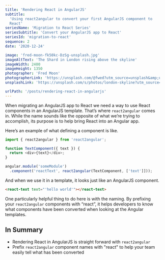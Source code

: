 ```yaml
---
title: 'Rendering React in AngularJS'
subtitle:
  'Using react2angular to convert your first AngularJS component to
  React'
seriesName: 'Migration to React Series'
seriesSubtitle: 'Convert your AngularJS app to React'
seriesId: 'migration-to-react'
sequence: 2
date: '2020-12-24'

image: 'fred-moon-fk50kc-DzSg-unsplash.jpg'
imageAltText: 'The Shard in London rising above the skyline'
imageWidth: 2400
imageHeight: 1350
photographer: 'Fred Moon'
photographerLink: 'https://unsplash.com/@fwed?utm_source=unsplash&amp;utm_medium=referral&amp;utm_content=creditCopyText'
unsplashLink: 'https://unsplash.com/s/photos/london-skyline?utm_source=unsplash&amp;utm_medium=referral&amp;utm_content=creditCopyText'

urlPath: '/posts/rendering-react-in-angularjs'
---
```


When migrating an AngularJS app to React we need a way to use React
components in an AngularJS template. That’s where `react2angular`
comes in. While the name sounds like the opposite of what we’re
trying to accomplish, its purpose is to help bring React into an
Angular app.

Here’s an example of what defining a component is like.

```javascript
import { react2angular } from 'react2angular';

function TextComponent({ text }) {
  return <div>{text}</div>;
}

angular.module('someModule')
  .component('reactText', react2angular(TextComponent, ['text']]));
```

And when we use it in a template, it looks just like an AngularJS
component.

```html
<react-text text="'hello world'"></react-text>
```

One particularly helpful thing to do here is with the naming. By
prefixing your `react2angular` components with “react”, it helps
developers to know what components have been converted when looking
at the Angular templates.

## In Summary

- Rendering React in AngularJS is straight forward with
  `react2angular`
- Prefix `react2angular` component names with "react" to help your
  team easily tell what has been converted
